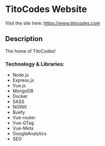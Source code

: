 # TitoCodes Website

Visit the site here: https://www.titocodes.com

## Description

The home of TitoCodes!

### Technology & Libraries:

 - Node.js
 - Express.js
 - Vue.js
 - MongoDB
 - Docker
 - SASS
 - NGINX
 - Buefy
 - Vue-router
 - Vue-GTag
 - Vue-Meta
 - GoogleAnalytics
 - SEO